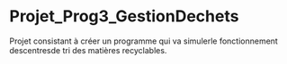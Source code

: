 # Projet_Prog3_GestionDechets
Projet consistant à créer  un  programme  qui va simulerle  fonctionnement  descentresde tri des matières recyclables.
